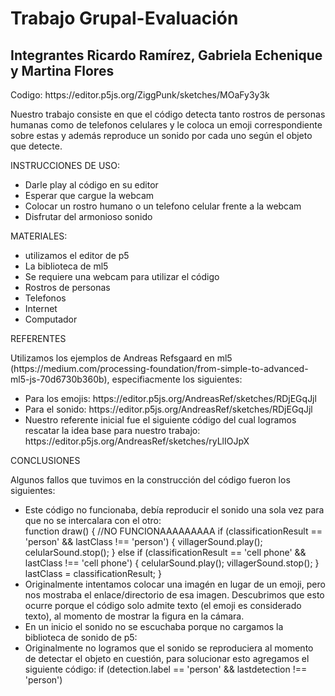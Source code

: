 <h1>Trabajo Grupal-Evaluación</h1>

<h2>Integrantes Ricardo Ramírez, Gabriela Echenique y Martina Flores</h2>
<p>Codigo: https://editor.p5js.org/ZiggPunk/sketches/MOaFy3y3k</p>

<p>Nuestro trabajo consiste en que el código detecta tanto rostros de personas humanas como de telefonos celulares y le coloca un emoji correspondiente sobre estas y además reproduce un sonido por cada uno según el objeto que detecte.</p>
<p>INSTRUCCIONES DE USO:</p>
<ul>
  <li>Darle play al código en su editor</li>
  <li>Esperar que cargue la webcam</li>
  <li>Colocar un rostro humano o un telefono celular frente a la webcam</li>
  <li>Disfrutar del armonioso sonido</li>
</ul>

<p>MATERIALES:</p> 
<ul>
  <li>utilizamos el editor de p5</li>
  <li>La biblioteca de ml5</li>
  <li>Se requiere una webcam para utilizar el código</li>
  <li>Rostros de personas</li>
  <li>Telefonos</li>
  <li>Internet</li>
  <li>Computador</li>
</ul>
<p>REFERENTES</p> 
<p>Utilizamos los ejemplos de Andreas Refsgaard en ml5 (https://medium.com/processing-foundation/from-simple-to-advanced-ml5-js-70d6730b360b), especifiacmente los siguientes:</p>
<ul>
  <li>Para los emojis: https://editor.p5js.org/AndreasRef/sketches/RDjEGqJjl</li>
  <li>Para el sonido: https://editor.p5js.org/AndreasRef/sketches/RDjEGqJjl</li>
  <li>Nuestro referente inicial fue el siguiente código del cual logramos rescatar la idea base para nuestro trabajo: https://editor.p5js.org/AndreasRef/sketches/ryLlIOJpX</li>
</ul>

<p>CONCLUSIONES</p>
<p>Algunos fallos que tuvimos en la construcción del código fueron los siguientes:</p>
<ul>
<li>Este código no funcionaba, debía reproducir el sonido una sola vez para que no se intercalara con el otro:</li> function draw() {
    //NO FUNCIONAAAAAAAAA
     if (classificationResult == 'person' && lastClass !== 'person') {
    villagerSound.play();
    celularSound.stop();
  } else if (classificationResult == 'cell phone' && lastClass !== 'cell phone') {
    celularSound.play();
    villagerSound.stop();
  }
  lastClass = classificationResult;
  }
  <li>Originalmente intentamos colocar una imagén en lugar de un emoji, pero nos mostraba el enlace/directorio de esa imagen. Descubrimos que esto ocurre porque el código solo admite texto (el emoji es considerado texto), al momento de mostrar la figura en la cámara.</li>
  <li>En un inicio el sonido no se escuchaba porque no cargamos la biblioteca de sonido de p5: <script src="https://cdnjs.cloudflare.com/ajax/libs/p5.js/1.7.0/addons/p5.sound.js"></script></li>
  <li>Originalmente no logramos que el sonido se reproduciera al momento de detectar el objeto en cuestión, para solucionar esto agregamos el siguiente código: if (detection.label == 'person'  && lastdetection !== 'person')</li>
  <ul>
